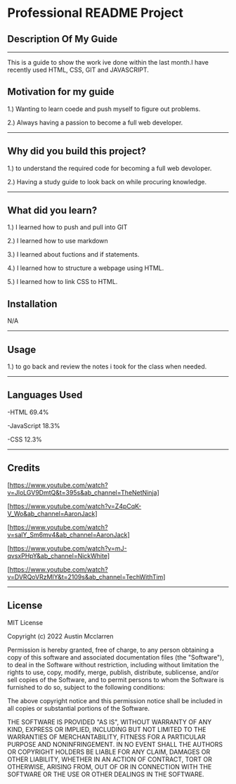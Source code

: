 # Professional README Project

## Description Of My Guide

---

<P>This is a guide to show the work ive done within the last month.I have recently used HTML, CSS, GIT and JAVASCRIPT. <P>




  ## Motivation for my guide

1.) Wanting to learn coede and push myself to figure out problems.

2.) Always having a passion to become a full web developer.

_____

## Why did you build this project? 
1.) to understand the required code for becoming a full web devoloper.

2.) Having a study guide to look back on while procuring knowledge.


____

## What did you learn?

1.) I learned how to push and pull into GIT

2.) I learned how to use markdown

3.) I learned about fuctions and if statements.

4.) I learned how to structure a webpage using HTML.

5.) I learned how to link CSS to HTML.








## Installation

N/A
____


## Usage

1.) to go back and review the notes i took for the class when needed.



____
  ## Languages Used

-HTML
69.4%

-JavaScript
18.3%

-CSS
12.3%


____


## Credits

[https://www.youtube.com/watch?v=JloLGV9DmtQ&t=395s&ab_channel=TheNetNinja] 

[https://www.youtube.com/watch?v=Z4pCqK-V_Wo&ab_channel=AaronJack]

[https://www.youtube.com/watch?v=salY_Sm6mv4&ab_channel=AaronJack]

[https://www.youtube.com/watch?v=mJ-qvsxPHpY&ab_channel=NickWhite]

[https://www.youtube.com/watch?v=DVRQoVRzMIY&t=2109s&ab_channel=TechWithTim]

___
## License

MIT License

Copyright (c) 2022 Austin Mcclarren

Permission is hereby granted, free of charge, to any person obtaining a copy
of this software and associated documentation files (the "Software"), to deal
in the Software without restriction, including without limitation the rights
to use, copy, modify, merge, publish, distribute, sublicense, and/or sell
copies of the Software, and to permit persons to whom the Software is
furnished to do so, subject to the following conditions:

The above copyright notice and this permission notice shall be included in all
copies or substantial portions of the Software.

THE SOFTWARE IS PROVIDED "AS IS", WITHOUT WARRANTY OF ANY KIND, EXPRESS OR
IMPLIED, INCLUDING BUT NOT LIMITED TO THE WARRANTIES OF MERCHANTABILITY,
FITNESS FOR A PARTICULAR PURPOSE AND NONINFRINGEMENT. IN NO EVENT SHALL THE
AUTHORS OR COPYRIGHT HOLDERS BE LIABLE FOR ANY CLAIM, DAMAGES OR OTHER
LIABILITY, WHETHER IN AN ACTION OF CONTRACT, TORT OR OTHERWISE, ARISING FROM,
OUT OF OR IN CONNECTION WITH THE SOFTWARE OR THE USE OR OTHER DEALINGS IN THE
SOFTWARE.







